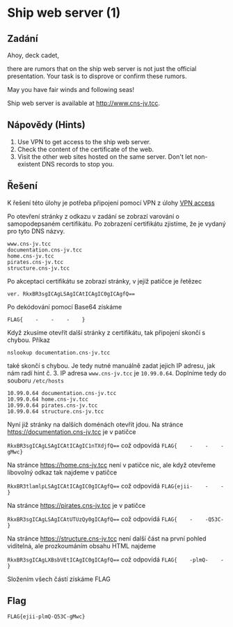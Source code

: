 # Ship web server (1)

## Zadání

Ahoy, deck cadet,

there are rumors that on the ship web server is not just the official presentation. Your task is to disprove or confirm these rumors.

May you have fair winds and following seas!

Ship web server is available at <http://www.cns-jv.tcc>.

## Nápovědy (Hints)

1. Use VPN to get access to the ship web server.
1. Check the content of the certificate of the web.
1. Visit the other web sites hosted on the same server. Don't let non-existent DNS records to stop you.

## Řešení

K řešení této úlohy je potřeba připojení pomocí VPN z úlohy [VPN access](../01_VPN_access/README.md)

Po otevření stránky z odkazu v zadání se zobrazí varování o samopodepsaném certifikátu. Po zobrazení certifikátu zjistíme, že je vydaný pro tyto DNS názvy.

```text
www.cns-jv.tcc
documentation.cns-jv.tcc
home.cns-jv.tcc
pirates.cns-jv.tcc
structure.cns-jv.tcc
```

Po akceptaci certifikátu se zobrazí stránky, v jejíž patičce je řetězec

`ver. RkxBR3sgICAgLSAgICAtICAgIC0gICAgfQ==`

Po dekódování pomocí Base64 získáme

`FLAG{    -    -    -    }`

Když zkusíme otevřít další stránky z certifikátu, tak připojení skončí s chybou. Příkaz

`nslookup documentation.cns-jv.tcc`

také skončí s chybou. Je tedy nutné manuálně zadat jejich IP adresu, jak nám radí hint č. 3. IP adresa `www.cns-jv.tcc` je `10.99.0.64`. Doplníme tedy do souboru `/etc/hosts`

```text
10.99.0.64 documentation.cns-jv.tcc
10.99.0.64 home.cns-jv.tcc
10.99.0.64 pirates.cns-jv.tcc
10.99.0.64 structure.cns-jv.tcc
```

Nyní již stránky na dalších doménách otevřít jdou. Na stránce <https://documentation.cns-jv.tcc> je v patičce

`RkxBR3sgICAgLSAgICAtICAgIC1nTXdjfQ==` což odpovídá `FLAG{    -    -    -gMwc}`

Na stránce <https://home.cns-jv.tcc> není v patičce nic, ale když otevřeme libovolný odkaz tak najdeme v patičce

`RkxBR3tlamlpLSAgICAtICAgIC0gICAgfQ==` což odpovídá `FLAG{ejii-    -    -    }`

Na stránce <https://pirates.cns-jv.tcc> je v patičce

`RkxBR3sgICAgLSAgICAtUTUzQy0gICAgfQ==` což odpovídá `FLAG{    -    -Q53C-    }`

Na stránce <https://structure.cns-jv.tcc> není další část na první pohled viditelná, ale prozkoumáním obsahu HTML najdeme

`RkxBR3sgICAgLXBsbVEtICAgIC0gICAgfQ==` což odpovídá `FLAG{    -plmQ-    -    }`

Složením všech částí získáme FLAG

## Flag

`FLAG{ejii-plmQ-Q53C-gMwc}`
